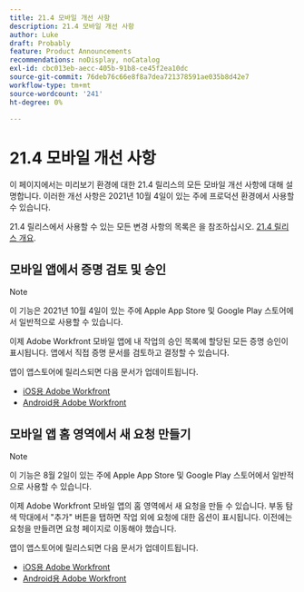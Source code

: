 ```yaml
---
title: 21.4 모바일 개선 사항
description: 21.4 모바일 개선 사항
author: Luke
draft: Probably
feature: Product Announcements
recommendations: noDisplay, noCatalog
exl-id: cbc013eb-aecc-405b-91b8-ce45f2ea10dc
source-git-commit: 76deb76c66e8f8a7dea721378591ae035b8d42e7
workflow-type: tm+mt
source-wordcount: '241'
ht-degree: 0%

---
```


# 21.4 모바일 개선 사항

이 페이지에서는 미리보기 환경에 대한 21.4 릴리스의 모든 모바일 개선 사항에 대해 설명합니다. 이러한 개선 사항은 2021년 10월 4일이 있는 주에 프로덕션 환경에서 사용할 수 있습니다.

21.4 릴리스에서 사용할 수 있는 모든 변경 사항의 목록은 을 참조하십시오. [21.4 릴리스 개요](../../../product-announcements/product-releases/21.4-release-activity/21.4-release-overview.md).

## 모바일 앱에서 증명 검토 및 승인

>[!NOTE]
>
>이 기능은 2021년 10월 4일이 있는 주에 Apple App Store 및 Google Play 스토어에서 일반적으로 사용할 수 있습니다.

이제 Adobe Workfront 모바일 앱에 내 작업의 승인 목록에 할당된 모든 증명 승인이 표시됩니다. 앱에서 직접 증명 문서를 검토하고 결정할 수 있습니다.

앱이 앱스토어에 릴리스되면 다음 문서가 업데이트됩니다.

* [iOS용 Adobe Workfront](../../../workfront-basics/mobile-apps/using-the-workfront-mobile-app/workfront-for-ios.md)
* [Android용 Adobe Workfront](../../../workfront-basics/mobile-apps/using-the-workfront-mobile-app/workfront-for-android.md)

## 모바일 앱 홈 영역에서 새 요청 만들기

>[!NOTE]
>
>이 기능은 8월 2일이 있는 주에 Apple App Store 및 Google Play 스토어에서 일반적으로 사용할 수 있습니다.

이제 Adobe Workfront 모바일 앱의 홈 영역에서 새 요청을 만들 수 있습니다. 부동 탐색 막대에서 &quot;추가&quot; 버튼을 탭하면 작업 외에 요청에 대한 옵션이 표시됩니다. 이전에는 요청을 만들려면 요청 페이지로 이동해야 했습니다.

앱이 앱스토어에 릴리스되면 다음 문서가 업데이트됩니다.

* [iOS용 Adobe Workfront](../../../workfront-basics/mobile-apps/using-the-workfront-mobile-app/workfront-for-ios.md)
* [Android용 Adobe Workfront](../../../workfront-basics/mobile-apps/using-the-workfront-mobile-app/workfront-for-android.md)
